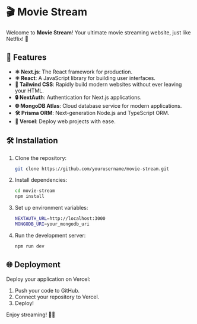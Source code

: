 # 🎬 Movie Stream

Welcome to **Movie Stream**! Your ultimate movie streaming website, just like Netflix! 🍿

## 🚀 Features
- **⚛️ Next.js**: The React framework for production.
- **⚛️ React**: A JavaScript library for building user interfaces.
- **🎨 Tailwind CSS**: Rapidly build modern websites without ever leaving your HTML.
- **🔒 NextAuth**: Authentication for Next.js applications.
- **🌐 MongoDB Atlas**: Cloud database service for modern applications.
- **🛠️ Prisma ORM**: Next-generation Node.js and TypeScript ORM.
- **🚀 Vercel**: Deploy web projects with ease.

## 🛠️ Installation

1. Clone the repository:
    ```bash
    git clone https://github.com/yourusername/movie-stream.git
    ```
2. Install dependencies:
    ```bash
    cd movie-stream
    npm install
    ```
3. Set up environment variables:
    ```bash
    NEXTAUTH_URL=http://localhost:3000
    MONGODB_URI=your_mongodb_uri
    ```

4. Run the development server:
    ```bash
    npm run dev
    ```

## 🌐 Deployment

Deploy your application on Vercel:
1. Push your code to GitHub.
2. Connect your repository to Vercel.
3. Deploy!

Enjoy streaming! 🎥✨
